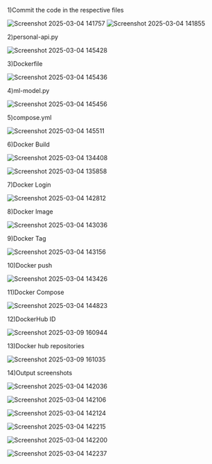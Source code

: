 1)Commit the code in the respective files    

![Screenshot 2025-03-04 141757](https://github.com/user-attachments/assets/f396aca8-f4fc-4ebb-94ff-370a0eac3a59)
![Screenshot 2025-03-04 141855](https://github.com/user-attachments/assets/93f7677d-6d7c-4205-ba6b-f9706ee848a9)


2)personal-api.py    

![Screenshot 2025-03-04 145428](https://github.com/user-attachments/assets/757e7d60-8bcf-48ff-8a52-442ca152e817)


3)Dockerfile   

![Screenshot 2025-03-04 145436](https://github.com/user-attachments/assets/c7e15cc9-2916-4712-98a4-a0eab22bd7aa)


4)ml-model.py   

![Screenshot 2025-03-04 145456](https://github.com/user-attachments/assets/b438af24-6dd4-4199-a729-61eed13c8141)


5)compose.yml   

![Screenshot 2025-03-04 145511](https://github.com/user-attachments/assets/c6f27cf6-f7ad-46a2-b0fe-c3f758285207)


6)Docker Build   

![Screenshot 2025-03-04 134408](https://github.com/user-attachments/assets/6328ac73-0a45-4b07-871d-3dd703ff2474)

![Screenshot 2025-03-04 135858](https://github.com/user-attachments/assets/6663f077-8147-4891-b9d1-8ba194537fcd)


7)Docker Login    

![Screenshot 2025-03-04 142812](https://github.com/user-attachments/assets/2b26e995-35ca-45d2-bcab-e55b4a6a9fa7)


8)Docker Image    

![Screenshot 2025-03-04 143036](https://github.com/user-attachments/assets/a5135708-4cb0-47d2-a8e8-4099802929f0)


9)Docker Tag    

![Screenshot 2025-03-04 143156](https://github.com/user-attachments/assets/e52d456b-0755-4e6f-b4c9-8c8d228c05d5)


10)Docker push     

![Screenshot 2025-03-04 143426](https://github.com/user-attachments/assets/1c83d00f-fb10-48cf-8cd1-de750fc8e07d)


11)Docker Compose     

![Screenshot 2025-03-04 144823](https://github.com/user-attachments/assets/6a21d132-363f-43b8-97f1-88814a77d2d6)


12)DockerHub ID

![Screenshot 2025-03-09 160944](https://github.com/user-attachments/assets/0d990d7e-d5f6-43ac-9c53-a0148e6eba4c)


13)Docker hub repositories       

![Screenshot 2025-03-09 161035](https://github.com/user-attachments/assets/b386a279-b5f6-49d3-a653-0e0ff1d41e3d)


14)Output screenshots    

![Screenshot 2025-03-04 142036](https://github.com/user-attachments/assets/b03a6f4d-2237-4db9-a16f-821246ce052d)

![Screenshot 2025-03-04 142106](https://github.com/user-attachments/assets/6ab09463-c607-4901-a8cb-7f9219514bdc)

![Screenshot 2025-03-04 142124](https://github.com/user-attachments/assets/ae3ed7be-528c-400c-a5df-2033798920b7)

![Screenshot 2025-03-04 142215](https://github.com/user-attachments/assets/0e440c3a-7990-4ea2-a0ef-93c085addb18)

![Screenshot 2025-03-04 142200](https://github.com/user-attachments/assets/7e0d2908-a629-40b1-be38-f058cbaa9846)

![Screenshot 2025-03-04 142237](https://github.com/user-attachments/assets/022513bc-12f0-448b-820a-8ce3c95d93d6)






